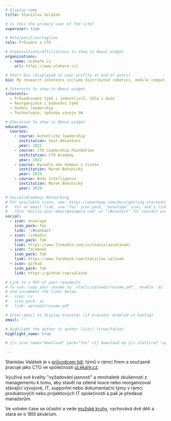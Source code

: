 ```yaml
---
# Display name
title: Stanislav Valášek

# Is this the primary user of the site?
superuser: true

# Role/position/tagline
role: Průvodce a CTO

# Organizations/Affiliations to show in About widget
organizations:
  - name: uLékaře.cz
    url: https://www.ulekare.cz/

# Short bio (displayed in user profile at end of posts)
bio: My research interests include distributed robotics, mobile computing and programmable matter.

# Interests to show in About widget
interests:
  - Průvodcování týmů i jednotlivců, těla i duše
  - Reorganizace i budování týmů
  - Osobní leadership
  - Technologie, způsoby vývoje SW

# Education to show in About widget
education:
  courses:
    - course: Autentický leadership
      institution: Soul Adventure
      year: 2022
    - course: CTO Leadership Foundation
      institution: CTO Academy
      year: 2022
    - course: Kyvadlo ako kompas v živote
      institution: Marek Bohunický
      year: 2019
    - course: Body Intelligence
      institution: Marek Bohunický
      year: 2018

# Social/Academic Networking
# For available icons, see: https://wowchemy.com/docs/getting-started/page-builder/#icons
#   For an email link, use "fas" icon pack, "envelope" icon, and a link in the
#   form "mailto:your-email@example.com" or "/#contact" for contact widget.
social:
  - icon: envelope
    icon_pack: fas
    link: '/#contact'
  - icon: linkedin
    icon_pack: fab
    link: https://www.linkedin.com/in/stanislavvalasek/
  - icon: facebook
    icon_pack: fab
    link: https://www.facebook.com/stanislav.valasek
  - icon: github
    icon_pack: fab
    link: https://github.com/valasek

# Link to a PDF of your resume/CV.
# To use: copy your resume to `static/uploads/resume.pdf`, enable `ai` icons in `params.toml`,
# and uncomment the lines below.
# - icon: cv
#   icon_pack: ai
#   link: uploads/resume.pdf

# Enter email to display Gravatar (if Gravatar enabled in Config)
email: ''

# Highlight the author in author lists? (true/false)
highlight_name: true

# {{< icon name="download" pack="fas" >}} Download my {{< staticref "uploads/demo_resume.pdf" "newtab" >}}resumé{{< /staticref >}}.

---
```


Stanislav Valášek je v [průvodcem lidí](pruvodce-tela), týmů v rámci firem a současně pracuje jako CTO ve společnosti [uLékaře.cz](https://app.ulekare.cz/pro-firmy).

Využívá své kvality "vyžadování jasnosti" a mnohaleté zkušenosti z managementu k tomu, aby stavěl na zelené louce nebo reorganizoval stávající vývojové, IT, supportní nebo dokumentační týmy v rámci produktových nebo projektových IT společností a pak je předával manažerům.

Ve volném čase se účastní a vede [mužské kruhy](muzske-kruhy), vychovává dvě děti a stará se o 180l akvárium.
